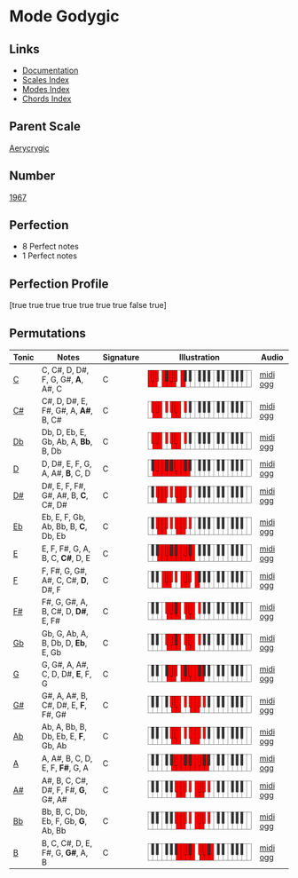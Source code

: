 # Mode Godygic

## Links

- [Documentation](index.md)
- [Scales Index](Scales.md)
- [Modes Index](Modes.md)
- [Chords Index](Chords.md)

## Parent Scale

[Aerycrygic](ScaleAerycrygic.md)

## Number

[1967](https://ianring.com/musictheory/scales/1967)

## Perfection

- 8 Perfect notes
- 1 Perfect notes

## Perfection Profile

[true true true true true true true false true]

## Permutations

| Tonic | Notes | Signature | Illustration | Audio |
|-------|-------|-----------|--------------|-------|
| [C](ModeCNaturalGodygic.md) | C, C#, D, D#, F, G, G#, **A**, A#, C | C | ![CNaturalGodygic](ModeCNaturalGodygic.png) | [midi](ModeCNaturalGodygic.mid) [ogg](ModeCNaturalGodygic.ogg) |
| [C#](ModeCSharpGodygic.md) | C#, D, D#, E, F#, G#, A, **A#**, B, C# | C | ![CSharpGodygic](ModeCSharpGodygic.png) | [midi](ModeCSharpGodygic.mid) [ogg](ModeCSharpGodygic.ogg) |
| [Db](ModeDFlatGodygic.md) | Db, D, Eb, E, Gb, Ab, A, **Bb**, B, Db | C | ![DFlatGodygic](ModeDFlatGodygic.png) | [midi](ModeDFlatGodygic.mid) [ogg](ModeDFlatGodygic.ogg) |
| [D](ModeDNaturalGodygic.md) | D, D#, E, F, G, A, A#, **B**, C, D | C | ![DNaturalGodygic](ModeDNaturalGodygic.png) | [midi](ModeDNaturalGodygic.mid) [ogg](ModeDNaturalGodygic.ogg) |
| [D#](ModeDSharpGodygic.md) | D#, E, F, F#, G#, A#, B, **C**, C#, D# | C | ![DSharpGodygic](ModeDSharpGodygic.png) | [midi](ModeDSharpGodygic.mid) [ogg](ModeDSharpGodygic.ogg) |
| [Eb](ModeEFlatGodygic.md) | Eb, E, F, Gb, Ab, Bb, B, **C**, Db, Eb | C | ![EFlatGodygic](ModeEFlatGodygic.png) | [midi](ModeEFlatGodygic.mid) [ogg](ModeEFlatGodygic.ogg) |
| [E](ModeENaturalGodygic.md) | E, F, F#, G, A, B, C, **C#**, D, E | C | ![ENaturalGodygic](ModeENaturalGodygic.png) | [midi](ModeENaturalGodygic.mid) [ogg](ModeENaturalGodygic.ogg) |
| [F](ModeFNaturalGodygic.md) | F, F#, G, G#, A#, C, C#, **D**, D#, F | C | ![FNaturalGodygic](ModeFNaturalGodygic.png) | [midi](ModeFNaturalGodygic.mid) [ogg](ModeFNaturalGodygic.ogg) |
| [F#](ModeFSharpGodygic.md) | F#, G, G#, A, B, C#, D, **D#**, E, F# | C | ![FSharpGodygic](ModeFSharpGodygic.png) | [midi](ModeFSharpGodygic.mid) [ogg](ModeFSharpGodygic.ogg) |
| [Gb](ModeGFlatGodygic.md) | Gb, G, Ab, A, B, Db, D, **Eb**, E, Gb | C | ![GFlatGodygic](ModeGFlatGodygic.png) | [midi](ModeGFlatGodygic.mid) [ogg](ModeGFlatGodygic.ogg) |
| [G](ModeGNaturalGodygic.md) | G, G#, A, A#, C, D, D#, **E**, F, G | C | ![GNaturalGodygic](ModeGNaturalGodygic.png) | [midi](ModeGNaturalGodygic.mid) [ogg](ModeGNaturalGodygic.ogg) |
| [G#](ModeGSharpGodygic.md) | G#, A, A#, B, C#, D#, E, **F**, F#, G# | C | ![GSharpGodygic](ModeGSharpGodygic.png) | [midi](ModeGSharpGodygic.mid) [ogg](ModeGSharpGodygic.ogg) |
| [Ab](ModeAFlatGodygic.md) | Ab, A, Bb, B, Db, Eb, E, **F**, Gb, Ab | C | ![AFlatGodygic](ModeAFlatGodygic.png) | [midi](ModeAFlatGodygic.mid) [ogg](ModeAFlatGodygic.ogg) |
| [A](ModeANaturalGodygic.md) | A, A#, B, C, D, E, F, **F#**, G, A | C | ![ANaturalGodygic](ModeANaturalGodygic.png) | [midi](ModeANaturalGodygic.mid) [ogg](ModeANaturalGodygic.ogg) |
| [A#](ModeASharpGodygic.md) | A#, B, C, C#, D#, F, F#, **G**, G#, A# | C | ![ASharpGodygic](ModeASharpGodygic.png) | [midi](ModeASharpGodygic.mid) [ogg](ModeASharpGodygic.ogg) |
| [Bb](ModeBFlatGodygic.md) | Bb, B, C, Db, Eb, F, Gb, **G**, Ab, Bb | C | ![BFlatGodygic](ModeBFlatGodygic.png) | [midi](ModeBFlatGodygic.mid) [ogg](ModeBFlatGodygic.ogg) |
| [B](ModeBNaturalGodygic.md) | B, C, C#, D, E, F#, G, **G#**, A, B | C | ![BNaturalGodygic](ModeBNaturalGodygic.png) | [midi](ModeBNaturalGodygic.mid) [ogg](ModeBNaturalGodygic.ogg) |
